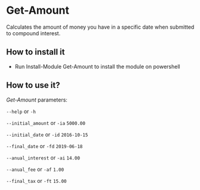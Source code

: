 # Get-Amount
Calculates the amount of money you have in a specific date when submitted to compound interest.

## How to install it
- Run Install-Module Get-Amount to install the module on powershell

## How to use it?

*Get-Amount* parameters:

`--help` or `-h`

`--initial_amount` or `-ia` `5000.00`

`--initial_date` or `-id` `2016-10-15`

`--final_date` or `-fd` `2019-06-18`

`--anual_interest` or `-ai` `14.00`

`--anual_fee` or `-af` `1.00`

`--final_tax` or `-ft` `15.00`
